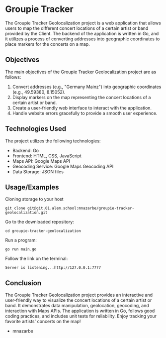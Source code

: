 # Groupie Tracker 

The Groupie Tracker Geolocalization project is a web application that allows users to map the different concert locations of a certain artist or band provided by the Client. The backend of the application is written in Go, and it utilizes a process of converting addresses into geographic coordinates to place markers for the concerts on a map. 

## Objectives

The main objectives of the Groupie Tracker Geolocalization project are as follows:

1. Convert addresses (e.g., "Germany Mainz") into geographic coordinates (e.g., 49.59380, 8.15052).
2. Display markers on the map representing the concert locations of a certain artist or band.
3. Create a user-friendly web interface to interact with the application.
4. Handle website errors gracefully to provide a smooth user experience.


## Technologies Used

The project utilizes the following technologies:

- Backend: Go
- Frontend: HTML, CSS, JavaScript
- Maps API: Google Maps API
- Geocoding Service: Google Maps Geocoding API
- Data Storage: JSON files


## Usage/Examples
Cloning storage to your host
```CMD/Terminal 
git clone git@git.01.alem.school:mnazarbe/groupie-tracker-geolocalization.git
```
Go to the downloaded repository:

```CMD/Terminal 
cd groupie-tracker-geolocalization
```
Run a program:
```CMD/Terminal 
go run main.go
```

Follow the link on the terminal:
```CMD/Terminal 
Server is listening...http://127.0.0.1:7777
```

## Conclusion

The Groupie Tracker Geolocalization project provides an interactive and user-friendly way to visualize the concert locations of a certain artist or band. It demonstrates data manipulation, geolocation, geocoding, and interaction with Maps APIs. The application is written in Go, follows good coding practices, and includes unit tests for reliability. Enjoy tracking your favorite artists' concerts on the map!

- mnazarbe

